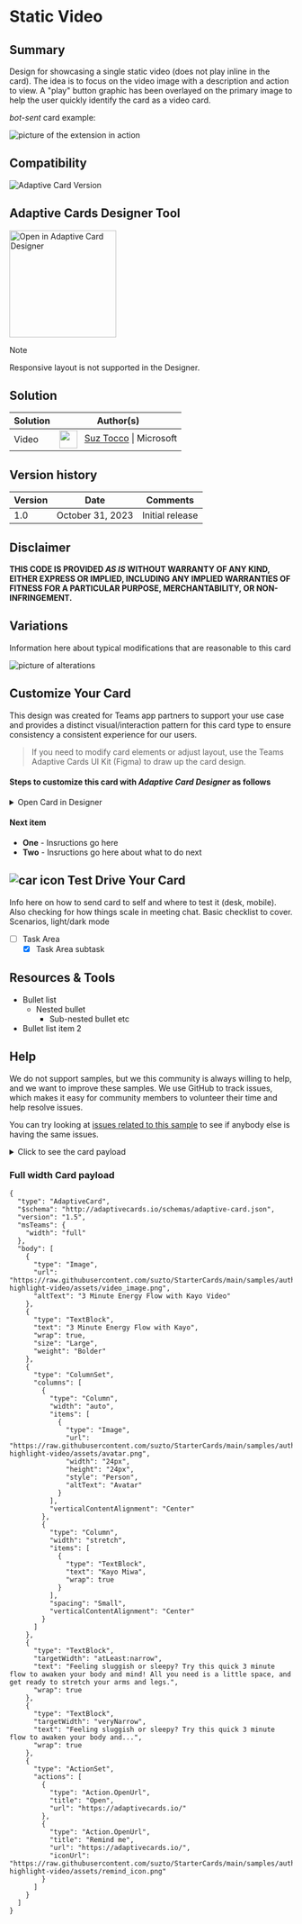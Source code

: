 # Static Video

## Summary

Design for showcasing a single static video (does not play inline in the card). The idea is to focus on the video image with a description and action to view. A "play" button graphic has been overlayed on the primary image to help the user quickly identify the card as a video card.

_bot-sent_ card example:

![picture of the extension in action](assets/card.png)

## Compatibility

![Adaptive Card Version](https://img.shields.io/badge/Adaptive%20Card%20Version-1.5-green.svg)

## Adaptive Cards Designer Tool
<!--- button image exported at 1.2x --->
<a href="https://adaptivecards.io/designer?card=https%3A%2F%2Fraw.githubusercontent.com%2Fsuzto%2FStarterCards%2Fmain%2Fsamples%2Fauthor-highlight-video%2Fcard.json" target="_blank">
  <img src="../../assets/open_designer_button.png" width="190" alt="Open in Adaptive Card Designer" />
</a>

> [!NOTE]
> Responsive layout is not supported in the Designer.

## Solution

Solution|Author(s)
--------|---------
Video | <a href="https://github.com/SuzanneTocco"><img align="center" width="32" height="32" src="https://wsrv.nl/?url=https://avatars.githubusercontent.com/u/149005128?v=4&w=36&h=36&fit=cover&mask=circle"></a> &nbsp; [Suz Tocco](https://github.com/SuzanneTocco) \| Microsoft  

## Version history

Version|Date|Comments
-------|----|--------
1.0| October 31, 2023 | Initial release

## Disclaimer

**THIS CODE IS PROVIDED _AS IS_ WITHOUT WARRANTY OF ANY KIND, EITHER EXPRESS OR IMPLIED, INCLUDING ANY IMPLIED WARRANTIES OF FITNESS FOR A PARTICULAR PURPOSE, MERCHANTABILITY, OR NON-INFRINGEMENT.**

## Variations

Information here about typical modifications that are reasonable to this card

![picture of alterations](assets/video_variations.png)

## Customize Your Card

This design was created for Teams app partners to support your use case and provides a distinct visual/interaction pattern for this card type to ensure consistency a consistent experience for our users.

> If you need to modify card elements or adjust layout, use the Teams Adaptive Cards UI Kit (Figma) to draw up the card design.

#### Steps to customize this card with _Adaptive Card Designer_ as follows ####

<details>
<summary>Open Card in Designer</summary>
<p></p>
<p>One- Instructions go here</p>

 `Hello This is a code`
</details>

#### Next item ####

- **One** - Insructions go here
- **Two** - Insructions go here about what to do next

## ![car icon](/assets/icon_car.png) Test Drive Your Card ##

Info here on how to send card to self and where to test it (desk, mobile). Also checking for how things scale in meeting chat. Basic checklist to cover. Scenarios, light/dark mode

- [ ] Task Area
  - [x] Task Area subtask

## Resources & Tools ##

- Bullet list
  - Nested bullet
    - Sub-nested bullet etc
- Bullet list item 2

## Help

We do not support samples, but we this community is always willing to help, and we want to improve these samples. We use GitHub to track issues, which makes it easy for  community members to volunteer their time and help resolve issues.

You can try looking at [issues related to this sample](https://github.com/pnp/AdaptiveCards-Templates/issues) to see if anybody else is having the same issues.

<details closed>
<summary>
Click to see the card payload
</summary>

```json
{
  "type": "AdaptiveCard",
  "speak": "3 minute energy flow with kayo video",
  "$schema": "http://adaptivecards.io/schemas/adaptive-card.json",
  "version": "1.5",
  "body": [
    {
      "type": "Image",
      "url": "https://raw.githubusercontent.com/suzto/StarterCards/main/samples/author-highlight-video/assets/video_image.png",
      "altText": "3 Minute Energy Flow with Kayo Video"
    },
    {
      "type": "TextBlock",
      "text": "3 Minute Energy Flow with Kayo",
      "wrap": true,
      "size": "Large",
      "weight": "Bolder"
    },
    {
      "type": "ColumnSet",
      "columns": [
        {
          "type": "Column",
          "width": "auto",
          "items": [
            {
              "type": "Image",
              "url": "https://raw.githubusercontent.com/suzto/StarterCards/main/samples/author-highlight-video/assets/avatar.png",
              "width": "24px",
              "height": "24px",
              "style": "Person",
              "altText": "Avatar of Kayo Miwa"
            }
          ],
          "verticalContentAlignment": "Center"
        },
        {
          "type": "Column",
          "width": "stretch",
          "items": [
            {
              "type": "TextBlock",
              "text": "Kayo Miwa",
              "wrap": true
            }
          ],
          "spacing": "Small",
          "verticalContentAlignment": "Center"
        }
      ]
    },
    {
      "type": "TextBlock",
      "targetWidth": "atLeast:narrow",
      "text": "Feeling sluggish or sleepy? Try this quick 3 minute flow to awaken your body and mind! All you need is a little space, and get ready to stretch your arms and legs.",
      "wrap": true
    },
    {
      "type": "TextBlock",
      "targetWidth": "veryNarrow",
      "text": "Feeling sluggish or sleepy? Try this quick 3 minute flow to awaken your body and...",
      "wrap": true
    },
    {
      "type": "ActionSet",
      "actions": [
        {
          "type": "Action.OpenUrl",
          "title": "Open",
          "url": "https://adaptivecards.io/"
        },
        {
          "type": "Action.OpenUrl",
          "title": "Remind me",
          "url": "https://adaptivecards.io/",
          "iconUrl": "https://raw.githubusercontent.com/suzto/StarterCards/main/samples/author-highlight-video/assets/remind_icon.png"
        }
      ]
    }
  ]
}
```

</details>

### Full width Card payload

````
{
  "type": "AdaptiveCard",
  "$schema": "http://adaptivecards.io/schemas/adaptive-card.json",
  "version": "1.5",
  "msTeams": {
    "width": "full"
  },
  "body": [
    {
      "type": "Image",
      "url": "https://raw.githubusercontent.com/suzto/StarterCards/main/samples/author-highlight-video/assets/video_image.png",
      "altText": "3 Minute Energy Flow with Kayo Video"
    },
    {
      "type": "TextBlock",
      "text": "3 Minute Energy Flow with Kayo",
      "wrap": true,
      "size": "Large",
      "weight": "Bolder"
    },
    {
      "type": "ColumnSet",
      "columns": [
        {
          "type": "Column",
          "width": "auto",
          "items": [
            {
              "type": "Image",
              "url": "https://raw.githubusercontent.com/suzto/StarterCards/main/samples/author-highlight-video/assets/avatar.png",
              "width": "24px",
              "height": "24px",
              "style": "Person",
              "altText": "Avatar"
            }
          ],
          "verticalContentAlignment": "Center"
        },
        {
          "type": "Column",
          "width": "stretch",
          "items": [
            {
              "type": "TextBlock",
              "text": "Kayo Miwa",
              "wrap": true
            }
          ],
          "spacing": "Small",
          "verticalContentAlignment": "Center"
        }
      ]
    },
    {
      "type": "TextBlock",
      "targetWidth": "atLeast:narrow",
      "text": "Feeling sluggish or sleepy? Try this quick 3 minute flow to awaken your body and mind! All you need is a little space, and get ready to stretch your arms and legs.",
      "wrap": true
    },
    {
      "type": "TextBlock",
      "targetWidth": "veryNarrow",
      "text": "Feeling sluggish or sleepy? Try this quick 3 minute flow to awaken your body and...",
      "wrap": true
    },
    {
      "type": "ActionSet",
      "actions": [
        {
          "type": "Action.OpenUrl",
          "title": "Open",
          "url": "https://adaptivecards.io/"
        },
        {
          "type": "Action.OpenUrl",
          "title": "Remind me",
          "url": "https://adaptivecards.io/",
          "iconUrl": "https://raw.githubusercontent.com/suzto/StarterCards/main/samples/author-highlight-video/assets/remind_icon.png"
        }
      ]
    }
  ]
}
````
